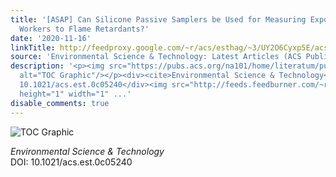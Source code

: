 ```yaml
---
title: '[ASAP] Can Silicone Passive Samplers be Used for Measuring Exposure of e-Waste
  Workers to Flame Retardants?'
date: '2020-11-16'
linkTitle: http://feedproxy.google.com/~r/acs/esthag/~3/UY2O6Cyxp5E/acs.est.0c05240
source: 'Environmental Science & Technology: Latest Articles (ACS Publications)'
description: '<p><img src="https://pubs.acs.org/na101/home/literatum/publisher/achs/journals/content/esthag/0/esthag.ahead-of-print/acs.est.0c05240/20201116/images/medium/es0c05240_0003.gif"
  alt="TOC Graphic"/></p><div><cite>Environmental Science & Technology</cite></div><div>DOI:
  10.1021/acs.est.0c05240</div><img src="http://feeds.feedburner.com/~r/acs/esthag/~4/UY2O6Cyxp5E"
  height="1" width="1" ...'
disable_comments: true
---
```

<p><img src="https://pubs.acs.org/na101/home/literatum/publisher/achs/journals/content/esthag/0/esthag.ahead-of-print/acs.est.0c05240/20201116/images/medium/es0c05240_0003.gif" alt="TOC Graphic"/></p><div><cite>Environmental Science & Technology</cite></div><div>DOI: 10.1021/acs.est.0c05240</div><img src="http://feeds.feedburner.com/~r/acs/esthag/~4/UY2O6Cyxp5E" height="1" width="1" ...